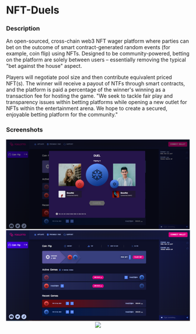 # NFT-Duels

### Description

An open-sourced, cross-chain web3 NFT wager platform where parties can bet on the outcome of smart contract-generated random events (for example, coin flip) using NFTs.
Designed to be community-powered, betting on the platform are solely between users – essentially removing the typical "bet against the house" aspect.

Players will negotiate pool size and then contribute equivalent priced NFT(s). The winner will receive a payout of NTFs through smart contracts, and the platform is paid a percentage of the winner's winning as a transaction fee for hosting the game.
"We seek to tackle fair play and transparency issues within betting platforms while opening a new outlet for NFTs within the entertainment arena. We hope to create a secured, enjoyable betting platform for the community."

### Screenshots

<p align="center">
  <img src="https://github.com/Corfish123/NFT-Duels/blob/main/screenshots/dueling_page.png" width="800" />
  <img src="https://github.com/Corfish123/NFT-Duels/blob/main/screenshots/main_page.png" width="800" />
  <img src="https://github.com/Corfish123/NFT-Duels/blob/main/screenshots/pick_NFT_page.png" width="800" />
</p>
